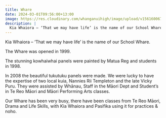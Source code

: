```yaml
---
title: Whare
date: 2024-03-01T09:56:00+13:00
image: https://res.cloudinary.com/whanganuihigh/image/upload/v1561600675/facilities/Whare_-_combined.jpg
description: |
  Kia Whaiora – ‘That we may have life’ is the name of our School Whare.
---
```

Kia Whaiora – ‘That we may have life’ is the name of our School Whare.

The Whare was opened in 1999. 

The stunning kowhaiwhai panels were painted by Matua Reg and students in 1998.

In 2008 the beautiful tukutuku panels were made. We were lucky to have the expertise of two local kuia, Nannies Rii Templeton and the late Vicky Puru. They were assisted by Whānau, Staff in the Māori Dept and Student’s in Te Reo Māori and Māori Performing Arts classes.

Our Whare has been very busy, there have been classes from Te Reo Māori, Drama and Life Skills, with Kia Whaiora and Pasifika using it for practices & noho.
